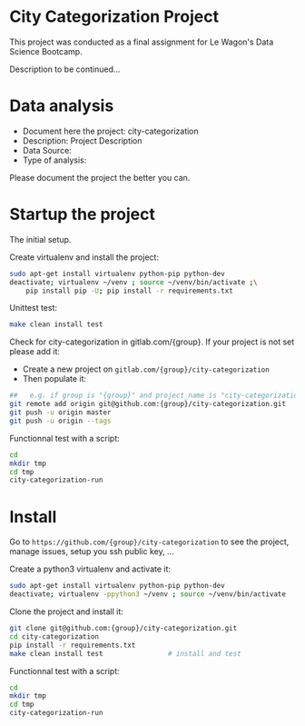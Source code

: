 # City Categorization Project

This project was conducted as a final assignment for Le Wagon's Data Science Bootcamp.

Description to be continued...

# Data analysis
- Document here the project: city-categorization
- Description: Project Description
- Data Source:
- Type of analysis:

Please document the project the better you can.

# Startup the project

The initial setup.

Create virtualenv and install the project:
```bash
sudo apt-get install virtualenv python-pip python-dev
deactivate; virtualenv ~/venv ; source ~/venv/bin/activate ;\
    pip install pip -U; pip install -r requirements.txt
```

Unittest test:
```bash
make clean install test
```

Check for city-categorization in gitlab.com/{group}.
If your project is not set please add it:

- Create a new project on `gitlab.com/{group}/city-categorization`
- Then populate it:

```bash
##   e.g. if group is "{group}" and project_name is "city-categorization"
git remote add origin git@github.com:{group}/city-categorization.git
git push -u origin master
git push -u origin --tags
```

Functionnal test with a script:

```bash
cd
mkdir tmp
cd tmp
city-categorization-run
```

# Install

Go to `https://github.com/{group}/city-categorization` to see the project, manage issues,
setup you ssh public key, ...

Create a python3 virtualenv and activate it:

```bash
sudo apt-get install virtualenv python-pip python-dev
deactivate; virtualenv -ppython3 ~/venv ; source ~/venv/bin/activate
```

Clone the project and install it:

```bash
git clone git@github.com:{group}/city-categorization.git
cd city-categorization
pip install -r requirements.txt
make clean install test                # install and test
```
Functionnal test with a script:

```bash
cd
mkdir tmp
cd tmp
city-categorization-run
```
